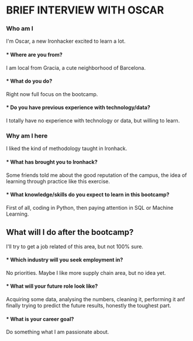 # BRIEF INTERVIEW WITH OSCAR

### Who am I
I'm Oscar, a new Ironhacker excited to learn a lot.

#### * Where are you from?
I am local from Gracia, a cute neighborhood of Barcelona.

#### * What do you do?
Right now full focus on the bootcamp.

#### * Do you have previous experience with technology/data?
I totally have no experience with technology or data, but willing to learn.

### Why am I here
I liked the kind of methodology taught in Ironhack.

#### * What has brought you to Ironhack?
Some friends told me about the good reputation of the campus, the idea of learning through practice like this exercise.

#### * What knowledge/skills do you expect to learn in this bootcamp?
First of all, coding in Python, then paying attention in SQL or Machine Learning.

## What will I do after the bootcamp?
I'll try to get a job related of this area, but not 100% sure.

#### * Which industry will you seek employment in?
No priorities. Maybe I like more supply chain area, but no idea yet.

#### * What will your future role look like?
Acquiring some data, analysing the numbers, cleaning it, performing it anf finally trying to predict the future results, honestly the toughest part.

#### * What is your career goal?
Do something what I am passionate about.


